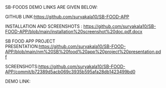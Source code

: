 SB-FOODS
DEMO LINKS ARE GIVEN BELOW:

GITHUB LINK:https://github.com/suryakala10/SB-FOOD-APP

 INSTALLATION AND SCREENSHOTS : https://github.com/suryakala10/SB-FOOD-APP/blob/main/installation%20screenshot%20doc.pdf.docx
 
SB FOOD APP PROJECT PRESENTATION:https://github.com/suryakala10/SB-FOOD-APP/blob/main/nm%20SB%20food%20app%20project%20presentation.pdf

SCREENSHOTS:https://github.com/suryakala10/SB-FOOD-APP/commit/b72389d5acb069c3935b595afa28db1423499bd0

DEMO LINK:
